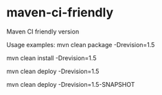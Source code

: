 # maven-ci-friendly
Maven CI friendly version

Usage examples:
mvn clean package -Drevision=1.5

mvn clean install -Drevision=1.5

mvn clean deploy -Drevision=1.5

mvn clean deploy -Drevision=1.5-SNAPSHOT
